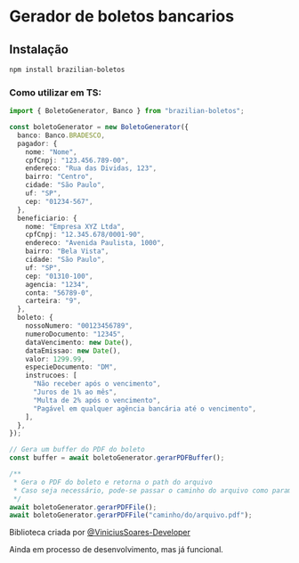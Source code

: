 # Gerador de boletos bancarios

## Instalação

```bash
npm install brazilian-boletos
```

### Como utilizar em TS:

```typescript
import { BoletoGenerator, Banco } from "brazilian-boletos";

const boletoGenerator = new BoletoGenerator({
  banco: Banco.BRADESCO,
  pagador: {
    nome: "Nome",
    cpfCnpj: "123.456.789-00",
    endereco: "Rua das Dividas, 123",
    bairro: "Centro",
    cidade: "São Paulo",
    uf: "SP",
    cep: "01234-567",
  },
  beneficiario: {
    nome: "Empresa XYZ Ltda",
    cpfCnpj: "12.345.678/0001-90",
    endereco: "Avenida Paulista, 1000",
    bairro: "Bela Vista",
    cidade: "São Paulo",
    uf: "SP",
    cep: "01310-100",
    agencia: "1234",
    conta: "56789-0",
    carteira: "9",
  },
  boleto: {
    nossoNumero: "00123456789",
    numeroDocumento: "12345",
    dataVencimento: new Date(),
    dataEmissao: new Date(),
    valor: 1299.99,
    especieDocumento: "DM",
    instrucoes: [
      "Não receber após o vencimento",
      "Juros de 1% ao mês",
      "Multa de 2% após o vencimento",
      "Pagável em qualquer agência bancária até o vencimento",
    ],
  },
});

// Gera um buffer do PDF do boleto
const buffer = await boletoGenerator.gerarPDFBuffer();

/**
 * Gera o PDF do boleto e retorna o path do arquivo
 * Caso seja necessário, pode-se passar o caminho do arquivo como parametro 2° exemplo
 */
await boletoGenerator.gerarPDFFile();
await boletoGenerator.gerarPDFFile("caminho/do/arquivo.pdf");
```

Biblioteca criada por [@ViniciusSoares-Developer](https://github.com/ViniciusSoares-Developer)

Ainda em processo de desenvolvimento, mas já funcional.
